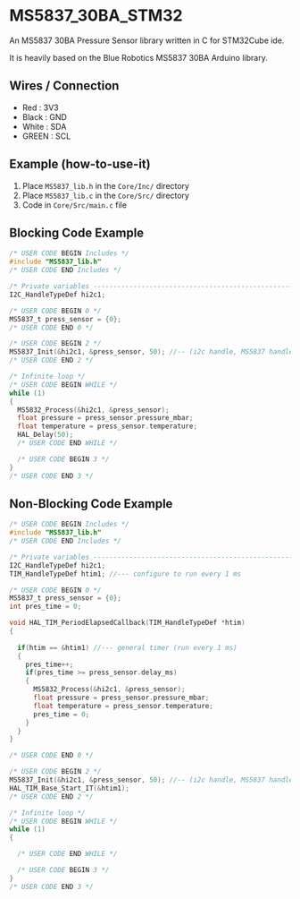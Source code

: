 # MS5837_30BA_STM32
An MS5837 30BA Pressure Sensor library written in C for STM32Cube ide.

It is heavily based on the Blue Robotics MS5837 30BA Arduino library.

## Wires / Connection
- Red : 3V3
- Black : GND
- White : SDA
- GREEN : SCL

## Example (how-to-use-it)
1. Place `MS5837_lib.h` in the `Core/Inc/` directory
2. Place `MS5837_lib.c` in the `Core/Src/` directory
3. Code in `Core/Src/main.c` file
   
## Blocking Code Example
```C
/* USER CODE BEGIN Includes */
#include "MS5837_lib.h"
/* USER CODE END Includes */
```
```C
/* Private variables ---------------------------------------------------------*/
I2C_HandleTypeDef hi2c1;
```
```C
/* USER CODE BEGIN 0 */
MS5837_t press_sensor = {0};
/* USER CODE END 0 */
```
```C
/* USER CODE BEGIN 2 */
MS5837_Init(&hi2c1, &press_sensor, 50); //-- (i2c handle, MS5837 handle, delay_ms)
/* USER CODE END 2 */
```
```C
/* Infinite loop */
/* USER CODE BEGIN WHILE */
while (1)
{
  MS5832_Process(&hi2c1, &press_sensor);
  float pressure = press_sensor.pressure_mbar;
  float temperature = press_sensor.temperature;
  HAL_Delay(50);
  /* USER CODE END WHILE */

  /* USER CODE BEGIN 3 */
}
/* USER CODE END 3 */
```

## Non-Blocking Code Example
```C
/* USER CODE BEGIN Includes */
#include "MS5837_lib.h"
/* USER CODE END Includes */
```
```C
/* Private variables ---------------------------------------------------------*/
I2C_HandleTypeDef hi2c1;
TIM_HandleTypeDef htim1; //--- configure to run every 1 ms
```
```C
/* USER CODE BEGIN 0 */
MS5837_t press_sensor = {0};
int pres_time = 0;

void HAL_TIM_PeriodElapsedCallback(TIM_HandleTypeDef *htim)
{
  
  if(htim == &htim1) //--- general timer (run every 1 ms)
  {
    pres_time++;
    if(pres_time >= press_sensor.delay_ms)
    {
      MS5832_Process(&hi2c1, &press_sensor);
      float pressure = press_sensor.pressure_mbar;
      float temperature = press_sensor.temperature;
      pres_time = 0;
    }
  }
}

/* USER CODE END 0 */
```
```C
/* USER CODE BEGIN 2 */
MS5837_Init(&hi2c1, &press_sensor, 50); //-- (i2c handle, MS5837 handle, delay_ms)
HAL_TIM_Base_Start_IT(&htim1);
/* USER CODE END 2 */
```
```C
/* Infinite loop */
/* USER CODE BEGIN WHILE */
while (1)
{

  /* USER CODE END WHILE */

  /* USER CODE BEGIN 3 */
}
/* USER CODE END 3 */
```
